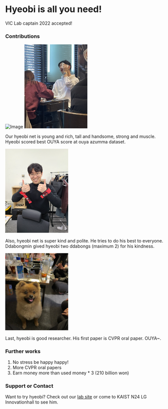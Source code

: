 # Hyeobi is all you need!
VIC Lab captain 2022 accepted!

### Contributions
![Image](hyeobi.webp)  <img src="hyeobi2.jpg" alt="drawing" width="200"/>

Our hyeobi net is young and rich, tall and handsome, strong and muscle. Hyeobi scored best OUYA score at ouya azumma dataset.

<img src="DDabong.jpg" alt="drawing" width="200"/>

Also, hyeobi net is super kind and polite. He tries to do his best to everyone. Ddabongmin gived hyeobi two ddabongs (maximum 2) for his kindness.

<img src="Gucci.png" alt="drawing" width="200"/>

Last, hyeobi is good researcher. His first paper is CVPR oral paper. OUYA~.

### Further works

1. No stress be happy happy!
2. More CVPR oral papers 
3. Earn money more than used money * 3 (210 billion won)

### Support or Contact

Want to try hyeobi? Check out our [lab site](https://www.viclab.kaist.ac.kr/) or come to KAIST N24 LG Innovationhall to see him.
